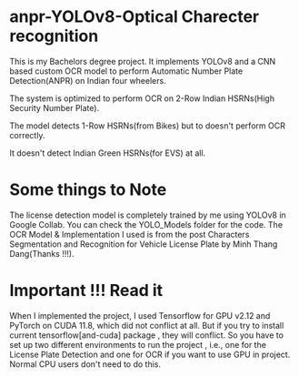 ﻿# anpr-YOLOv8-Optical Charecter recognition
This is my Bachelors degree project. It implements YOLOv8 and a CNN based custom OCR model to perform Automatic Number Plate Detection(ANPR) on Indian four wheelers.

The system is optimized to perform OCR on 2-Row Indian HSRNs(High Security Number Plate).

The model detects 1-Row HSRNs(from Bikes) but to doesn't perform OCR correctly.

It doesn't detect Indian Green HSRNs(for EVS) at all.

# Some things to Note
The license detection model is completely trained by me using YOLOv8 in Google Collab. You can check the YOLO_Models folder for the code.
The OCR Model & Implementation I used is from the post Characters Segmentation and Recognition for Vehicle License Plate by Minh Thang Dang(Thanks !!!).
# Important !!! Read it
When I implemented the project, I used Tensorflow for GPU v2.12 and PyTorch on CUDA 11.8, which did not conflict at all. But if you try to install current tensorflow[and-cuda] package , they will conflict. So you have to set up two different environments to run the project , i.e., one for the License Plate Detection and one for OCR if you want to use GPU in project. Normal CPU users don't need to do this.
